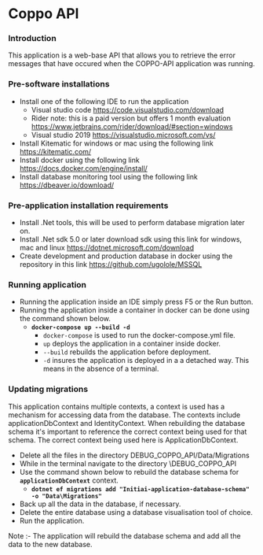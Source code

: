 # Coppo API

### Introduction
This application is a web-base API that allows you to retrieve the error messages that 
have occured when the COPPO-API application was running.

### Pre-software installations
- Install one of the following IDE to run the application 
    - Visual studio code https://code.visualstudio.com/download
    - Rider note: this is a paid version but offers 1 month evaluation https://www.jetbrains.com/rider/download/#section=windows
    - Visual studio 2019 https://visualstudio.microsoft.com/vs/
- Install Kitematic for windows or mac using the following link https://kitematic.com/
- Install docker using the following link https://docs.docker.com/engine/install/
- Install database monitoring tool using the following link https://dbeaver.io/download/

### Pre-application installation requirements
- Install .Net tools, this will be used to perform database migration later on.
- Install .Net sdk 5.0 or later download sdk using this link for windows, mac and linux https://dotnet.microsoft.com/download
- Create development and production database in docker using the repository in this  link https://github.com/ugolole/MSSQL

### Running application
- Running the application inside an IDE simply press F5 or the Run button.
- Running the application inside a container in docker can be done using the command shown below.
  - **`docker-compose up --build -d`**
    - `docker-compose` is used to run the docker-compose.yml file. 
    - `up` deploys the application in a container inside docker.
    - `--build` rebuilds the application before deployment.
    - `-d` insures the application is deployed in a a detached way. This means in the absence of a terminal. 
    
### Updating migrations
This application contains multiple contexts, a context is used has a mechanism for accessing data from the database. 
The contexts include applicationDbContext and IdentityContext. When rebuilding the database schema it's important to reference the correct context being used for that schema.
The correct context being used here is ApplicationDbContext.

- Delete all the files in the directory DEBUG_COPPO_API/Data/Migrations
- While in the terminal navigate to the directory \DEBUG_COPPO_API
- Use the command shown below to rebuild the database schema for **`applicationDbContext`** context.
  - **`dotnet ef migrations add "Initiai-application-database-schema" -o "Data\Migrations"`**
- Back up all the data in the database, if necessary.
- Delete the entire database using a database visualisation tool of choice.
- Run the application.

Note :- The application will rebuild the database schema and add all the data to the new database. 
